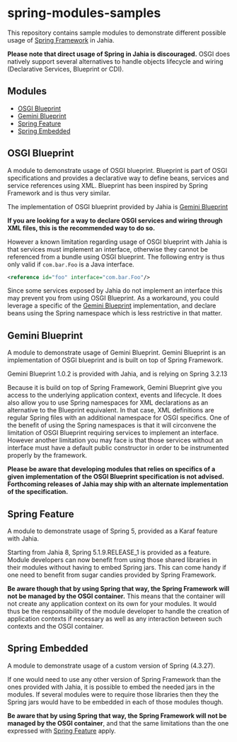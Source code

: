 # spring-modules-samples

This repository contains sample modules to demonstrate different possible usage of <a href="https://spring.io/">Spring Framework</a>
in Jahia.

**Please note that direct usage of Spring in Jahia is discouraged.** OSGI does natively support several alternatives to handle
objects lifecycle and wiring (Declarative Services, Blueprint or CDI).

## Modules

- [OSGI Blueprint](#blueprint)
- [Gemini Blueprint](#gemini-blueprint)
- [Spring Feature](#spring-feature)
- [Spring Embedded](#spring-embedded)

## OSGI Blueprint

A module to demonstrate usage of OSGI blueprint. Blueprint is part of OSGI specifications
and provides a declarative way to define beans, services and service references using XML.
Blueprint has been inspired by Spring Framework and is thus very similar.

The implementation of OSGI blueprint provided by Jahia is [Gemini Blueprint](#gemini-blueprint)

**If you are looking for a way to declare OSGI services and wiring through XML files, this is
the recommended way to do so.**

However a known limitation regarding usage of OSGI blueprint with Jahia is that services must
implement an interface, otherwise they cannot be referenced from a bundle using OSGI blueprint.
The following entry is thus only valid if `com.bar.Foo` is a Java interface.

```xml
<reference id="foo" interface="com.bar.Foo"/>
```

Since some services exposed by Jahia do not implement an interface this may prevent you from
using OSGI Blueprint. As a workaround, you could leverage a specific of the [Gemini Blueprint](#gemini-blueprint)
implementation, and declare beans using the Spring namespace which is less restrictive in that matter.

## Gemini Blueprint

A module to demonstrate usage of Gemini Blueprint. Gemini Blueprint is an implementation
of OSGI blueprint and is built on top of Spring Framework.

Gemini Blueprint 1.0.2 is provided with Jahia, and is relying on Spring 3.2.13

Because it is build on top of Spring Framework, Gemini Blueprint give you access to the underlying
application context, events and lifecycle. It does also allow you to use Spring namespaces for XML
declarations as an alternative to the Blueprint equivalent. In that case, XML definitions are regular
Spring files with an additional namespace for OSGI specifics. One of the benefit of using the Spring namespaces
is that it will circonvene the limitation of OSGI Blueprint requiring services to implement an interface.
However another limitation you may face is that those services without an interface must have a default public
constructor in order to be instrumented properly by the framework.

**Please be aware that developing modules that relies on specifics of a given implementation of the OSGI Blueprint
specification is not advised. Forthcoming releases of Jahia may ship with an alternate implementation of the specification.**

## Spring Feature

A module to demonstrate usage of Spring 5, provided as a Karaf feature with Jahia.

Starting from Jahia 8, Spring 5.1.9.RELEASE_1 is provided as a feature. Module developers can now benefit
from using those shared libraries in their modules without having to embed Spring jars. This can come handy
if one need to benefit from sugar candies provided by Spring Framework.

**Be aware though that by using Spring that way, the Spring Framework will not be managed by the OSGI container.**
This means that the container will not create any application context on its own for your modules. It would
thus be the responsability of the module developer to handle the creation of application contexts if necessary
as well as any interaction between such contexts and the OSGI container.

## Spring Embedded

A module to demonstrate usage of a custom version of Spring (4.3.27).

If one would need to use any other version of Spring Framework than the ones provided with Jahia, it is possible
to embed the needed jars in the modules. If several modules were to require those libraries then they the Spring
jars would have to be embedded in each of those modules though.

**Be aware that by using Spring that way, the Spring Framework will not be managed by the OSGI container**, and
that the same limitations than the one expressed with [Spring Feature](#spring-feature) apply.
